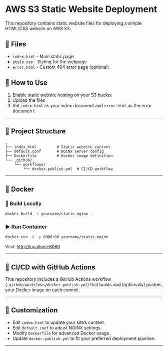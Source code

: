 # AWS S3 Static Website Deployment

This repository contains static website files for deploying a simple HTML/CSS website on AWS S3.

## 📁 Files
- `index.html` - Main static page
- `style.css` - Styling for the webpage
- `error.html` - Custom 404 error page (optional)

## 🚀 How to Use
1. Enable static website hosting on your S3 bucket
2. Upload the files
3. Set `index.html` as your index document and `error.html` as the error documen
t

---

## 📁 Project Structure

```
.
├── index.html         # Static website content
├── default.conf       # NGINX server config
├── Dockerfile         # Docker image definition
└── .github/
    └── workflows/
        └── docker-publish.yml  # CI/CD workflow
```

---

## 🐳 Docker

### 🔧 Build Locally

```bash
docker build -t yourname/static-nginx .
```

### ▶️ Run Container

```bash
docker run -d -p 8080:80 yourname/static-nginx
```
Visit: [http://localhost:8080](http://localhost:8080)

---

## 🚀 CI/CD with GitHub Actions

This repository includes a GitHub Actions workflow (`.github/workflows/docker-publish.yml`) that builds and (optionally) pushes your Docker image on each commit.

---

## 📝 Customization

- Edit `index.html` to update your site’s content.
- Edit `default.conf` to adjust NGINX settings.
- Modify `Dockerfile` for advanced Docker usage.
- Update `docker-publish.yml` to fit your preferred deployment pipeline.

---
